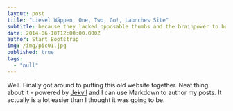 ```yaml
---
layout: post
title: "Liesel Wäppen, One, Two, Go!, Launches Site"
subtitle: because they lacked opposable thumbs and the brainpower to build a space program.
date: 2014-06-10T12:00:00.000Z
author: Start Bootstrap
img: /img/pic01.jpg
published: true
tags: 
  - "null"
---
```



Well. Finally got around to putting this old website together. 
Neat thing about it - powered by [Jekyll](http://jekyllrb.com) and I can use Markdown to author my posts. 
It actually is a lot easier than I thought it was going to be.
